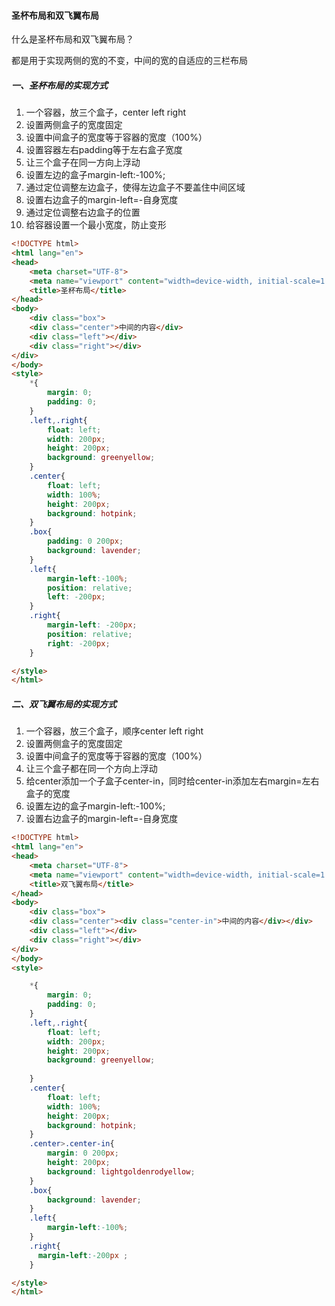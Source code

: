 #### 圣杯布局和双飞翼布局

什么是圣杯布局和双飞翼布局？

都是用于实现两侧的宽的不变，中间的宽的自适应的三栏布局

##### 一、圣杯布局的实现方式

1. 一个容器，放三个盒子，center left right
2. 设置两侧盒子的宽度固定
3. 设置中间盒子的宽度等于容器的宽度（100%）
4. 设置容器左右padding等于左右盒子宽度
5. 让三个盒子在同一方向上浮动
6. 设置左边的盒子margin-left:-100%;
7. 通过定位调整左边盒子，使得左边盒子不要盖住中间区域
8. 设置右边盒子的margin-left=-自身宽度
9. 通过定位调整右边盒子的位置
10. 给容器设置一个最小宽度，防止变形

````html
<!DOCTYPE html>
<html lang="en">
<head>
    <meta charset="UTF-8">
    <meta name="viewport" content="width=device-width, initial-scale=1.0">
    <title>圣杯布局</title>
</head>
<body>
    <div class="box">
    <div class="center">中间的内容</div>
    <div class="left"></div>
    <div class="right"></div>
</div>
</body>
<style>
    *{
        margin: 0;
        padding: 0;
    }
    .left,.right{
        float: left;
        width: 200px;
        height: 200px;
        background: greenyellow;
    }
    .center{
        float: left;
        width: 100%;
        height: 200px;
        background: hotpink;
    }
    .box{
        padding: 0 200px;
        background: lavender;
    }
    .left{
        margin-left:-100%;
        position: relative;
        left: -200px;
    }
    .right{
        margin-left: -200px;
        position: relative;
        right: -200px;
    }

</style>
</html>
````



##### 二、双飞翼布局的实现方式

1. 一个容器，放三个盒子，顺序center left right
2. 设置两侧盒子的宽度固定
3. 设置中间盒子的宽度等于容器的宽度（100%）
4. 让三个盒子都在同一个方向上浮动
5. 给center添加一个子盒子center-in，同时给center-in添加左右margin=左右盒子的宽度
6. 设置左边的盒子margin-left:-100%;
7. 设置右边盒子的margin-left=-自身宽度

````html
<!DOCTYPE html>
<html lang="en">
<head>
    <meta charset="UTF-8">
    <meta name="viewport" content="width=device-width, initial-scale=1.0">
    <title>双飞翼布局</title>
</head>
<body>
    <div class="box">
    <div class="center"><div class="center-in">中间的内容</div></div>
    <div class="left"></div>
    <div class="right"></div>
</div>
</body>
<style>

    *{
        margin: 0;
        padding: 0;
    }
    .left,.right{
        float: left;
        width: 200px;
        height: 200px;
        background: greenyellow;
       
    }
    .center{
        float: left;
        width: 100%;
        height: 200px;
        background: hotpink;
    }
    .center>.center-in{
        margin: 0 200px;
        height: 200px;
        background: lightgoldenrodyellow;
    }
    .box{
        background: lavender;
    }
    .left{
        margin-left:-100%;
    }
    .right{
      margin-left:-200px ;
    }

</style>
</html>
````

